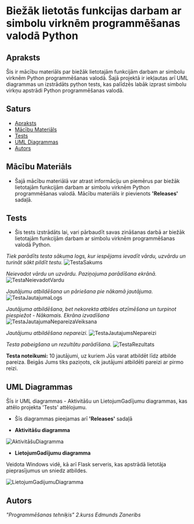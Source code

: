 # Biežāk lietotās funkcijas darbam ar simbolu virknēm programmēšanas valodā Python

## Apraksts
Šis ir mācību materiāls par biežāk lietotajām funkcijām darbam ar simbolu virknēm Python programmēšanas valodā. Šajā projektā ir iekļautas arī UML diagrammas un izstrādāts python tests, kas palīdzēs labāk izprast simbolu virkņu apstrādi Python programmēšanas valodā.

## Saturs
- [Apraksts](#apraksts)
- [Mācību Materiāls](#macibu-materials)
- [Tests](#tests)
- [UML Diagrammas](#uml-diagrammas)
- [Autors](#autors)

## Mācību Materiāls
 - Šajā mācību materiālā var atrast informāciju un piemērus par biežāk lietotajām funkcijām darbam ar simbolu virknēm Python programmēšanas valodā. Mācību materiāls ir pievienots **'Releases'** sadaļā.

## Tests
 - Šis tests izstrādāts lai, vari pārbaudīt savas zināšanas darbā ar biežāk lietotajām funkcijām darbam ar simbolu virknēm programmēšanas valodā Python.

_Tiek parādīts testa sākuma logs, kur iespējams ievadīt vārdu, uzvārdu un turināt sākt pildīt testu._
![TestaSakums](https://i.postimg.cc/tCWwm3Gw/111111111111111111.png)

_Neievadot vārdu un uzvārdu. Paziņojuma parādīšana ekrānā._
![TestaNeievadotVardu](https://i.postimg.cc/0QWhxRYr/555555555555555555.png)

_Jautājumu atbildēšana un pāriešana pie nākamā jautājuma._
![TestaJautajumaLogs](https://i.postimg.cc/tgYkhQ33/222222222222222222.png)

_Jautājuma atbildēšana, bet nekorekta atbldes atzīmēšana un turpinot piespiežot - Nākamais. Ekrāna izvadīšana_
![TestaJautajumaNepareizaVeiksana](https://i.postimg.cc/hvKhFm0K/444444444444444444.png)

_Jautājumu atbildēšana nepareizi._
![TestaJautajumsNepareizi](https://i.postimg.cc/nr4g6jhY/22222222222222222.png)

_Testa pabeigšana un rezultātu parādīšana._
![TestaRezultats](https://i.postimg.cc/sfHhh6fz/3333333333333333333333.png)

**Testa noteikumi:** 10 jautājumi, uz kuriem Jūs varat atbildēt līdz atbilde pareiza. Beigās Jums tiks paziņots, cik jautājumi atbildēti pareizi ar pirmo reizi. 

## UML Diagrammas
Šīs ir UML diagrammas - Aktivitāšu un LietojumGadījumu diagrammas, kas attēlo projekta 'Tests' attēlojumu.
 - Šīs diagrammas pieejamas arī **'Releases'** sadaļā

 - **Aktivitāšu diagramma**

![AktivitāšuDiagramma](https://github.com/EdmundsZaneribs/Funkcijas_darbam_ar_simbolu_virknem_Python/assets/165994174/f9fddb57-5111-4a8a-a5b1-21e76044a76e)


 - **LietojumGadījumu diagramma**
   
Veidota Windows vidē, kā arī Flask serveris, kas apstrādā lietotāja pieprasījumus un sniedz atbildes.

![LietojumGadijumuDiagramma](https://github.com/EdmundsZaneribs/Funkcijas_darbam_ar_simbolu_virknem_Python/assets/165994174/b44132b6-dde0-4dbc-a1d1-00eb907f1910)


## Autors
_"Programmēšanas tehniķis"_
_2.kurss_
_Edmunds Zaneribs_
